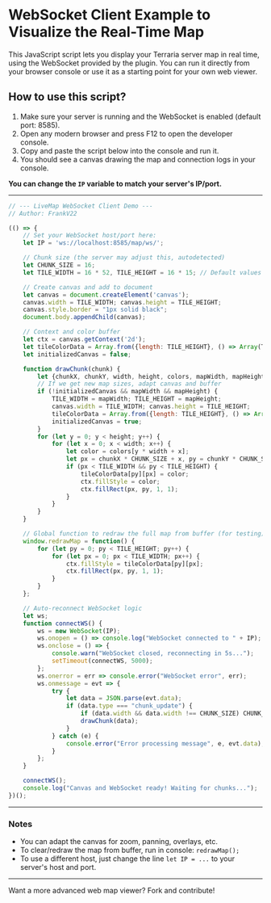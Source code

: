 ﻿# WebSocket Client Example to Visualize the Real-Time Map

This JavaScript script lets you display your Terraria server map in real time, using the WebSocket provided by the plugin. You can run it directly from your browser console or use it as a starting point for your own web viewer.

## How to use this script?

1. Make sure your server is running and the WebSocket is enabled (default port: 8585).
2. Open any modern browser and press F12 to open the developer console.
3. Copy and paste the script below into the console and run it.
4. You should see a canvas drawing the map and connection logs in your console.

**You can change the `IP` variable to match your server's IP/port.**

---

```js
// --- LiveMap WebSocket Client Demo ---
// Author: FrankV22

(() => {
    // Set your WebSocket host/port here:
    let IP = 'ws://localhost:8585/map/ws/';

    // Chunk size (the server may adjust this, autodetected)
    let CHUNK_SIZE = 16;
    let TILE_WIDTH = 16 * 52, TILE_HEIGHT = 16 * 15; // Default values (server will send the real ones)

    // Create canvas and add to document
    let canvas = document.createElement('canvas');
    canvas.width = TILE_WIDTH; canvas.height = TILE_HEIGHT;
    canvas.style.border = "1px solid black";
    document.body.appendChild(canvas);

    // Context and color buffer
    let ctx = canvas.getContext('2d');
    let tileColorData = Array.from({length: TILE_HEIGHT}, () => Array(TILE_WIDTH).fill('#000000'));
    let initializedCanvas = false;

    function drawChunk(chunk) {
        let {chunkX, chunkY, width, height, colors, mapWidth, mapHeight} = chunk;
        // If we get new map sizes, adapt canvas and buffer
        if (!initializedCanvas && mapWidth && mapHeight) {
            TILE_WIDTH = mapWidth; TILE_HEIGHT = mapHeight;
            canvas.width = TILE_WIDTH; canvas.height = TILE_HEIGHT;
            tileColorData = Array.from({length: TILE_HEIGHT}, () => Array(TILE_WIDTH).fill('#000000'));
            initializedCanvas = true;
        }
        for (let y = 0; y < height; y++) {
            for (let x = 0; x < width; x++) {
                let color = colors[y * width + x];
                let px = chunkX * CHUNK_SIZE + x, py = chunkY * CHUNK_SIZE + y;
                if (px < TILE_WIDTH && py < TILE_HEIGHT) {
                    tileColorData[py][px] = color;
                    ctx.fillStyle = color;
                    ctx.fillRect(px, py, 1, 1);
                }
            }
        }
    }

    // Global function to redraw the full map from buffer (for testing)
    window.redrawMap = function() {
        for (let py = 0; py < TILE_HEIGHT; py++) {
            for (let px = 0; px < TILE_WIDTH; px++) {
                ctx.fillStyle = tileColorData[py][px];
                ctx.fillRect(px, py, 1, 1);
            }
        }
    };

    // Auto-reconnect WebSocket logic
    let ws;
    function connectWS() {
        ws = new WebSocket(IP);
        ws.onopen = () => console.log("WebSocket connected to " + IP);
        ws.onclose = () => {
            console.warn("WebSocket closed, reconnecting in 5s...");
            setTimeout(connectWS, 5000);
        };
        ws.onerror = err => console.error("WebSocket error", err);
        ws.onmessage = evt => {
            try {
                let data = JSON.parse(evt.data);
                if (data.type === "chunk_update") {
                    if (data.width && data.width !== CHUNK_SIZE) CHUNK_SIZE = data.width;
                    drawChunk(data);
                }
            } catch (e) {
                console.error("Error processing message", e, evt.data);
            }
        };
    }

    connectWS();
    console.log("Canvas and WebSocket ready! Waiting for chunks...");
})();
```

---

### Notes

- You can adapt the canvas for zoom, panning, overlays, etc.
- To clear/redraw the map from buffer, run in console: `redrawMap();`
- To use a different host, just change the line `let IP = ...` to your server's host and port.

---

Want a more advanced web map viewer? Fork and contribute!